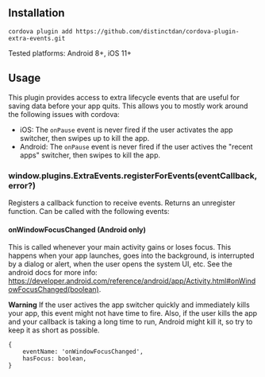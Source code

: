 
## Installation
    cordova plugin add https://github.com/distinctdan/cordova-plugin-extra-events.git
Tested platforms: Android 8+, iOS 11+
    
## Usage
This plugin provides access to extra lifecycle events that are useful for saving data before your app quits. This allows you to mostly work around the following issues with cordova:
- iOS: The `onPause` event is never fired if the user activates the app switcher, then swipes up to kill the app.
- Android: The `onPause` event is never fired if the user actives the "recent apps" switcher, then swipes to kill the app.
    
### window.plugins.ExtraEvents.registerForEvents(eventCallback, error?)
Registers a callback function to receive events. Returns an unregister function. Can be called with the following events:

#### onWindowFocusChanged (Android only)
This is called whenever your main activity gains or loses focus. This happens when your app launches, goes into the background, is interrupted by a dialog or alert, when the user opens the system UI, etc. See the android docs for more info: https://developer.android.com/reference/android/app/Activity.html#onWindowFocusChanged(boolean).

**Warning** If the user actives the app switcher quickly and immediately kills your app, this event might not have time to fire. Also, if the user kills the app and your callback is taking a long time to run, Android might kill it, so try to keep it as short as possible.
```
{
    eventName: 'onWindowFocusChanged',
    hasFocus: boolean,
}
```
